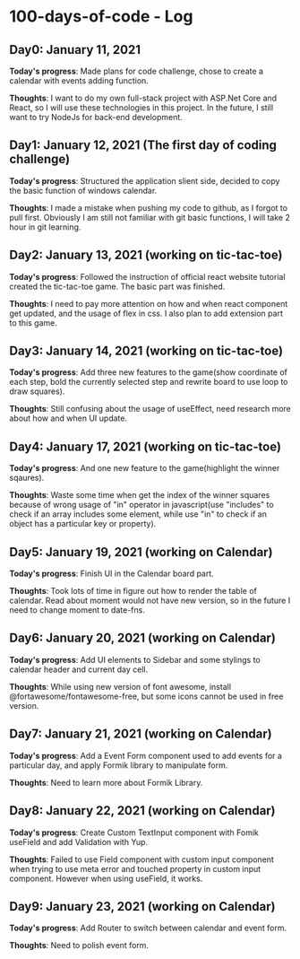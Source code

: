 # 100-days-of-code - Log
## Day0: January 11, 2021

   **Today's progress**: Made plans for code challenge, chose to create a calendar with events adding function. 
   
   **Thoughts**: I want to do my own full-stack project with ASP.Net Core and React, so I will use these technologies in this project.
             In the future, I still want to try NodeJs for back-end development.
   
## Day1: January 12, 2021 (The first day of coding challenge)
  
  **Today's progress**: Structured the application slient side, decided to copy the basic function of windows calendar.
  
  **Thoughts**: I made a mistake when pushing my code to github, as I forgot to pull first. Obviously I am still not familiar with git basic functions, I will take 2 hour in git                 learning.
  
## Day2: January 13, 2021 (working on tic-tac-toe)
  
  **Today's progress**: Followed the instruction of official react website tutorial created the tic-tac-toe game. The basic part was finished.
  
  **Thoughts**: I need to pay more attention on how and when react component get updated, and the usage of flex in css. I also plan to add extension part to this game.
  
## Day3: January 14, 2021 (working on tic-tac-toe)
  
  **Today's progress**: Add three new features to the game(show coordinate of each step, bold the currently selected step and rewrite board to use loop to draw squares).
  
  **Thoughts**: Still confusing about the usage of useEffect, need research more about how and when UI update.
  
## Day4: January 17, 2021 (working on tic-tac-toe)
  
  **Today's progress**: And one new feature to the game(highlight the winner sqaures).
  
  **Thoughts**: Waste some time when get the index of the winner squares because of wrong usage of "in" operator in javascript(use "includes" to check if an array includes some element, while use "in" to check if an object has a particular key or property).

## Day5: January 19, 2021 (working on Calendar)
  
  **Today's progress**: Finish UI in the Calendar board part.
  
  **Thoughts**: Took lots of time in figure out how to render the table of calendar. Read about moment would not have new version, so in the future I need to change moment to date-fns. 

## Day6: January 20, 2021 (working on Calendar)
  
  **Today's progress**: Add UI elements to Sidebar and some stylings to calendar header and current day cell.
  
  **Thoughts**: While using new version of font awesome, install @fortawesome/fontawesome-free, but some icons cannot be used in free version. 

## Day7: January 21, 2021 (working on Calendar)
  
  **Today's progress**: Add a Event Form component used to add events for a particular day, and apply Formik library to manipulate form.
  
  **Thoughts**: Need to learn more about Formik Library. 

## Day8: January 22, 2021 (working on Calendar)
  
  **Today's progress**: Create Custom TextInput component with Fomik useField and add Validation with Yup.
  
  **Thoughts**: Failed to use Field component with custom input component when trying to use meta error and touched property in custom input component. However when using useField, it works. 

## Day9: January 23, 2021 (working on Calendar)
  
  **Today's progress**: Add Router to switch between calendar and event form.
  
  **Thoughts**: Need to polish event form. 